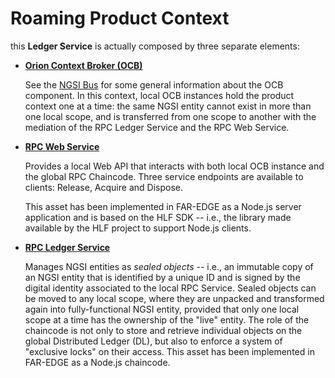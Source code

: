 # Roaming Product Context 

this **Ledger Service** is actually composed by three separate elements:

-   **[Orion Context Broker (OCB)](https://fiware-orion.readthedocs.io/)**

    See the [NGSI Bus](https://github.com/far-edge/DistributedLedger/edit/develop/ngsi-bus) for some general information about the OCB component. In this context, local OCB instances hold the product context one at a time: the same NGSI entity cannot exist in more than one local scope, and is transferred from one scope to another with the mediation of the RPC Ledger Service and the RPC Web Service.

-   **[RPC Web Service](https://github.com/far-edge/DistributedLedger/edit/develop/roaming-product-context/client)**

    Provides a local Web API that interacts with both local OCB instance and the global RPC Chaincode. Three service endpoints are available to clients: Release, Acquire and Dispose.

    This asset has been implemented in FAR-EDGE as a Node.js server application and is based on the HLF SDK -- i.e., the library made available by the HLF project to support Node.js clients.

-   **[RPC Ledger Service](https://github.com/far-edge/DistributedLedger/edit/develop/roaming-product-context/chaincode)**

    Manages NGSI entities as *sealed objects* -- i.e., an immutable copy of an NGSI entity that is identified by a unique ID and is signed by the digital identity associated to the local RPC Service. Sealed objects can be moved to any local scope, where they are unpacked and transformed again into fully-functional NGSI entity, provided that only one local scope at a time has the ownership of the "live" entity. The role of the chaincode is not only to store and retrieve individual objects on the global Distributed Ledger (DL), but also to enforce a system of "exclusive locks" on their access. This asset has been implemented in FAR-EDGE as a Node.js chaincode.
